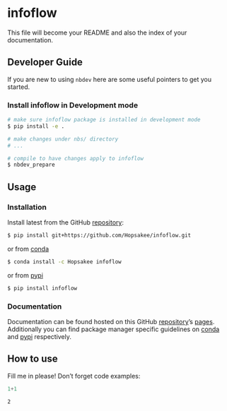 # infoflow


<!-- WARNING: THIS FILE WAS AUTOGENERATED! DO NOT EDIT! -->

This file will become your README and also the index of your
documentation.

## Developer Guide

If you are new to using `nbdev` here are some useful pointers to get you
started.

### Install infoflow in Development mode

``` sh
# make sure infoflow package is installed in development mode
$ pip install -e .

# make changes under nbs/ directory
# ...

# compile to have changes apply to infoflow
$ nbdev_prepare
```

## Usage

### Installation

Install latest from the GitHub
[repository](https://github.com/Hopsakee/infoflow):

``` sh
$ pip install git+https://github.com/Hopsakee/infoflow.git
```

or from [conda](https://anaconda.org/Hopsakee/infoflow)

``` sh
$ conda install -c Hopsakee infoflow
```

or from [pypi](https://pypi.org/project/infoflow/)

``` sh
$ pip install infoflow
```

### Documentation

Documentation can be found hosted on this GitHub
[repository](https://github.com/Hopsakee/infoflow)’s
[pages](https://Hopsakee.github.io/infoflow/). Additionally you can find
package manager specific guidelines on
[conda](https://anaconda.org/Hopsakee/infoflow) and
[pypi](https://pypi.org/project/infoflow/) respectively.

## How to use

Fill me in please! Don’t forget code examples:

``` python
1+1
```

    2
